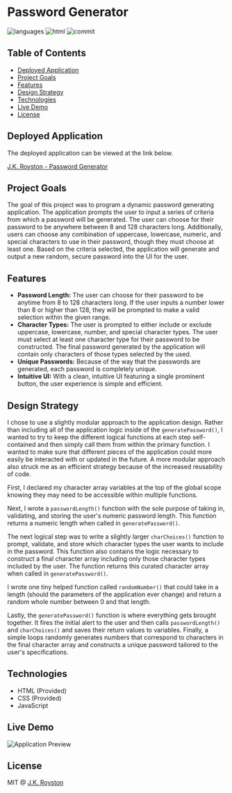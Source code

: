 # Password Generator

![languages](https://img.shields.io/github/languages/count/jxhnkndl/password-generator?style=plastic)
![html](https://img.shields.io/github/languages/top/jxhnkndl/password-generator?style=plastic)
![commit](https://img.shields.io/github/last-commit/jxhnkndl/password-generator?style=plastic)


## Table of Contents
* [Deployed Application](#deployed-application)
* [Project Goals](#project-goals)
* [Features](#features)
* [Design Strategy](#design-strategy)
* [Technologies](#technologies)
* [Live Demo](#live-demo)
* [License](#license)

## Deployed Application
The deployed application can be viewed at the link below.

[J.K. Royston - Password Generator](https://jxhnkndl.github.io/password-generator)

## Project Goals

The goal of this project was to program a dynamic password generating application. The application prompts the user to input a series of criteria from which a password will be generated. The user can choose for their password to be anywhere between 8 and 128 characters long. Additionally, users can choose any combination of uppercase, lowercase, numeric, and special characters to use in their password, though they must choose at least one. Based on the criteria selected, the application will generate and output a new random, secure password into the UI for the user.

## Features

* **Password Length:** The user can choose for their password to be anytime from 8 to 128 characters long. If the user inputs a number lower than 8 or higher than 128, they will be prompted to make a valid selection within the given range.
* **Character Types:** The user is prompted to either include or exclude uppercase, lowercase, number, and special character types. The user must select at least one character type for their password to be constructed. The final password generated by the application will contain only characters of those types selected by the used.
* **Unique Passwords:** Because of the way that the passwords are generated, each password is completely unique.
* **Intuitive UI:** With a clean, intuitive UI featuring a single prominent button, the user experience is simple and efficient.

## Design Strategy

I chose to use a slightly modular approach to the application design. Rather than including all of the application logic inside of the `generatePassword()`, I wanted to try to keep the different logical functions at each step self-contained and then simply call them from within the primary function. I wanted to make sure that different pieces of the application could more easily be interacted with or updated in the future. A more modular approach also struck me as an efficient strategy because of the increased reusability of code. 

First, I declared my character array variables at the top of the global scope knowing they may need to be accessible within multiple functions. 

Next, I wrote a `passwordLength()` function with the sole purpose of taking in, validating, and storing the user's numeric password length. This function returns a numeric length when called in `generatePassword()`.

The next logical step was to write a slightly larger `charChoices()` function to prompt, validate, and store which character types the user wants to include in the password. This function also contains the logic necessary to construct a final character array including only those character types included by the user. The function returns this curated character array when called in `generatePassword()`.

I wrote one tiny helped function called `randomNumber()` that could take in a length (should the parameters of the application ever change) and return a random whole number between 0 and that length.

Lastly, the `generatePassword()` function is where everything gets brought together. It fires the initial alert to the user and then calls `passwordLength()` and `charChoices()` and saves their return values to variables. Finally, a simple loops randomly generates numbers that correspond to characters in the final character array and constructs a unique password tailored to the user's specifications.

## Technologies
* HTML (Provided)
* CSS (Provided)
* JavaScript

## Live Demo

![Application Preview](assets/pass-gen-demo.gif)

## License

MIT @ [J.K. Royston](https://github.com/jxhnkndl)